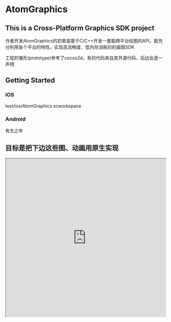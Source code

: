 # AtomGraphics
 
 ## This is a Cross-Platform Graphics SDK project
 
作者开发AtomGraphics的初衷是基于C/C++开发一套能跨平台绘图的API，能充分利用各个平台的特性，实现高流畅度、低内存消耗的的画图SDK

工程的雏形(prototype)参考了cocos2d，有的代码来自其开源代码，后边会逐一声明

 ## Getting Started
 
 ### iOS
 test/ios/AtomGraphics.xcworkspace
 
 ### Android
 有生之年

## 目标是把下边这些图、动画用原生实现

<iframe src="https://ecomfe.github.io/zrender-doc/public/examples.html" width="100%" height="500px"/>

